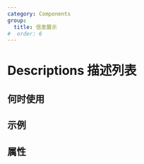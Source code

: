 ```yaml
---
category: Components
group:
  title: 信息展示
#  order: 6
---
```

# Descriptions 描述列表

 

## 何时使用


## 示例

<code src="./demo/base.tsx"></code>
<code src="./demo/vertical.tsx"></code>

## 属性
